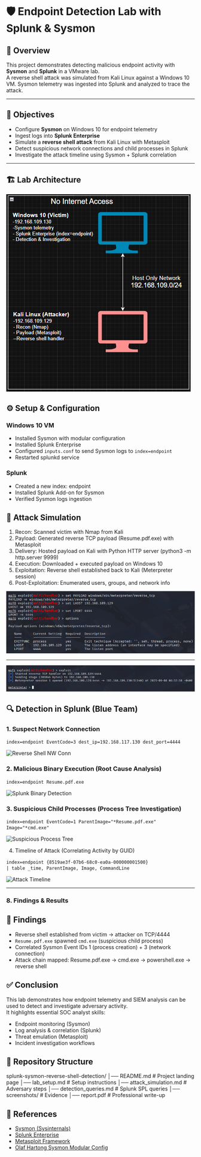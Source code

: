 # 🛡️ Endpoint Detection Lab with Splunk & Sysmon

## 📖 Overview
This project demonstrates detecting malicious endpoint activity with **Sysmon** and **Splunk** in a VMware lab.  
A reverse shell attack was simulated from Kali Linux against a Windows 10 VM. Sysmon telemetry was ingested into Splunk and analyzed to trace the attack.

---

## 🎯 Objectives
- Configure **Sysmon** on Windows 10 for endpoint telemetry
- Ingest logs into **Splunk Enterprise**
- Simulate a **reverse shell attack** from Kali Linux with Metasploit
- Detect suspicious network connections and child processes in Splunk
- Investigate the attack timeline using Sysmon + Splunk correlation

---

## 🏗️ Lab Architecture

![Lab Setup](screenshots/Screenshot_2025-09-10_053151.png)

## ⚙️ Setup & Configuration

### Windows 10 VM
- Installed Sysmon with modular configuration
- Installed Splunk Enterprise
- Configured `inputs.conf` to send Sysmon logs to `index=endpoint`
- Restarted splunkd service

### Splunk
- Created a new index: endpoint
- Installed Splunk Add-on for Sysmon
- Verified Sysmon logs ingestion

## 🚨 Attack Simulation
1. Recon: Scanned victim with Nmap from Kali
2. Payload: Generated reverse TCP payload (Resume.pdf.exe) with Metasploit
3. Delivery: Hosted payload on Kali with Python HTTP server (python3 -m http.server 9999)
4. Execution: Downloaded + executed payload on Windows 10
5. Exploitation: Reverse shell established back to Kali (Meterpreter session)
6. Post-Exploitation: Enumerated users, groups, and network info

![msf6 multi handler](screenshots/1_home-lab.png)

---

![msf6 multi handler](screenshots/2-home_lab.png)

## 🔍 Detection in Splunk (Blue Team)

### 1. Suspect Network Connection
```spl
index=endpoint EventCode=3 dest_ip=192.168.117.130 dest_port=4444 
```
![Reverse Shell NW Conn](screenshots/)

### 2. Malicious Binary Execution (Root Cause Analysis)
```spl
index=endpoint Resume.pdf.exe
```
![Splunk Binary Detection](screenshots/splunk_resume_pdf.png)

### 3. Suspicious Child Processes (Process Tree Investigation)
```spl
index=endpoint EventCode=1 ParentImage="*Resume.pdf.exe" Image="*cmd.exe"
```
![Suspicious Process Tree](screenshots/splunk_cmd_child.png)

4. Timeline of Attack (Correlating Activity by GUID)
```spl
index=endpoint {8519ae3f-07b6-68c0-ea0a-000000001500}
| table _time, ParentImage, Image, CommandLine
```
![Attack Timeline](screenshots/splunk_timeline.png)

---

### 8. **Findings & Results**
 
## 📑 Findings
- Reverse shell established from victim → attacker on TCP/4444
- `Resume.pdf.exe` spawned `cmd.exe` (suspicious child process)
- Correlated Sysmon Event IDs 1 (process creation) + 3 (network connection)
- Attack chain mapped: Resume.pdf.exe → cmd.exe → powershell.exe → reverse shell

## ✅ Conclusion
This lab demonstrates how endpoint telemetry and SIEM analysis can be used to detect and investigate adversary activity.  
It highlights essential SOC analyst skills:
- Endpoint monitoring (Sysmon)  
- Log analysis & correlation (Splunk)  
- Threat emulation (Metasploit)  
- Incident investigation workflows  

## 📂 Repository Structure
splunk-sysmon-reverse-shell-detection/
│── README.md             # Project landing page
│── lab_setup.md          # Setup instructions
│── attack_simulation.md  # Adversary steps
│── detection_queries.md  # Splunk SPL queries
│── screenshots/          # Evidence
│── report.pdf            # Professional write-up

## 🔗 References
- [Sysmon (Sysinternals)](https://learn.microsoft.com/en-us/sysinternals/downloads/sysmon)
- [Splunk Enterprise](https://www.splunk.com/en_us/download/splunk-enterprise.html)
- [Metasploit Framework](https://www.metasploit.com/)
- [Olaf Hartong Sysmon Modular Config](https://github.com/olafhartong/sysmon-modular)
